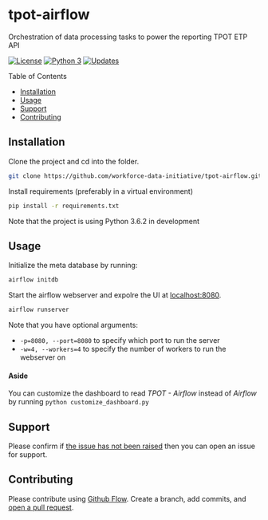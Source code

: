 # tpot-airflow

Orchestration of data processing tasks to power the reporting TPOT ETP API

[![License](https://img.shields.io/badge/License-Apache%202.0-blue.svg)](https://opensource.org/licenses/Apache-2.0)
[![Python 3](https://pyup.io/repos/github/workforce-data-initiative/tpot-airflow/python-3-shield.svg)](https://pyup.io/repos/github/workforce-data-initiative/tpot-airflow/)
[![Updates](https://pyup.io/repos/github/workforce-data-initiative/tpot-airflow/shield.svg)](https://pyup.io/repos/github/workforce-data-initiative/tpot-airflow/)


Table of Contents

- [Installation](#installation)
- [Usage](#usage)
- [Support](#support)
- [Contributing](#contributing)

## Installation

Clone the project and cd into the folder.
```bash
git clone https://github.com/workforce-data-initiative/tpot-airflow.git && cd tpot-airflow
```

Install requirements (preferably in a virtual environment)

```bash
pip install -r requirements.txt
```

Note that the project is using Python 3.6.2 in development

## Usage

Initialize the meta database by running:
```bash
airflow initdb
```

Start the airflow webserver and expolre the UI at [localhost:8080](http://localhost:8080).
```bash
airflow runserver
```
Note that you have optional arguments:

- `-p=8080, --port=8080` to specify which port to run the server
- `-w=4, --workers=4` to specify the number of workers to run the webserver on


#### Aside

You can customize the dashboard to read *TPOT - Airflow* instead of *Airflow* by running `python customize_dashboard.py`

## Support

Please confirm if [the issue has not been raised](https://github.com/workforce-data-initiative/tpot-airflow/issues/new) then you can open an issue for support.

## Contributing

Please contribute using [Github Flow](https://guides.github.com/introduction/flow/). Create a branch, add commits, and [open a pull request](https://github.com/workforce-data-initiative/tpot-airflow/compare).
